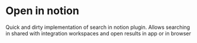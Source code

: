 # Open in notion

Quick and dirty implementation of search in notion plugin. Allows searching in shared with integration workspaces and open results in app or in browser
